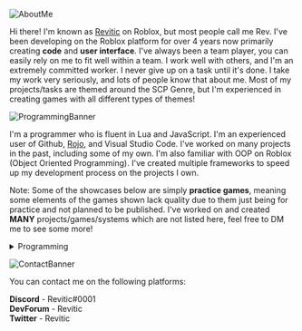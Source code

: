 ![AboutMe](https://user-images.githubusercontent.com/73036096/153426660-46b4f953-dfff-4ce6-9101-169052dc7109.png)

Hi there! I'm known as [Revitic](https://www.roblox.com/users/151869111/profile) on Roblox, but most people call me Rev. I've been developing on the Roblox platform for over 4 years now primarily creating **__code__** and **__user interface__**. I've always been a team player, you can easily rely on me to fit well within a team. I work well with others, and I'm an extremely committed worker. I never give up on a task until it's done. I take my work very seriously, and lots of people know that about me. Most of my projects/tasks are themed around the SCP Genre, but I'm experienced in creating games with all different types of themes!

![ProgrammingBanner](https://user-images.githubusercontent.com/73036096/153429160-b6c77ae3-1c01-41fe-91d6-cadfa498d867.png)

I'm a programmer who is fluent in Lua and JavaScript. I'm an experienced user of Github, [Rojo](https://github.com/rojo-rbx/rojo), and Visual Studio Code. I've worked on many projects in the past, including some of my own. I'm also familiar with OOP on Roblox (Object Oriented Programming). I've created multiple frameworks to speed up my development process on the projects I own.

Note: Some of the showcases below are simply **practice games**, meaning some elements of the games shown lack quality due to them just being for practice and not planned to be published. I've worked on and created **MANY** projects/games/systems which are not listed here, feel free to DM me to see some more!

<details>
<summary>Programming</summary>
Over-The-Shoulder (OTS) Gun System: https://streamable.com/hppdtv     
  
Phone System: https://streamable.com/hkzh8e            
Interaction System: https://streamable.com/5clal5               
Elevator System: https://streamable.com/r760zr           
Radio System: https://streamable.com/1u3qof                 
Banking Panel: https://streamable.com/fe9oze                                  
Loading Screen/Game Intro: https://streamable.com/h9g73a                                          
Inventory/Backpack System: https://streamable.com/bkux25                                    
Healing Orbs (For Fun): https://streamable.com/3kow0h                                       
</details>

![ContactBanner](https://user-images.githubusercontent.com/73036096/153448317-a195c0d6-e209-4870-912b-f0176c5527b0.png)

You can contact me on the following platforms:        
                       
**Discord** - Revitic#0001                      
**DevForum** - Revitic                                        
**Twitter** - Revitic                               
